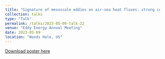 ```yaml
---
title: "Signature of mesoscale eddies on air-sea heat fluxes: strong compensation between SSH-SST coherent and incoherent eddies"
collection: talks
type: "Talk"
permalink: /talks/2023-05-09-talk-22
venue: "Eddy Energy Annual Meeting"
date: 2023-05-09
location: "Woods Hole, US"
---
```


[Download poster here](http://yanxu-chen.github.io/files/Oral_WHOI_1.pdf)
